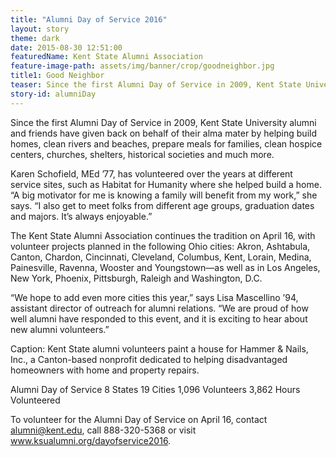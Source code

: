 ```yaml
---
title: "Alumni Day of Service 2016"
layout: story
theme: dark
date: 2015-08-30 12:51:00
featuredName: Kent State Alumni Association
feature-image-path: assets/img/banner/crop/goodneighbor.jpg
title1: Good Neighbor
teaser: Since the first Alumni Day of Service in 2009, Kent State University alumni and friends have given back on behalf of their alma mater by helping build homes, clean rivers and beaches, prepare meals for families, clean hospice centers, churches, shelters, historical societies and much more.
story-id: alumniDay
---
```

Since the first Alumni Day of Service in 2009, Kent State University alumni and friends have given back on behalf of their alma mater by helping build homes, clean rivers and beaches, prepare meals for families, clean hospice centers, churches, shelters, historical societies and much more.

Karen Schofield, MEd ’77, has volunteered over the years at different service sites, such as Habitat for Humanity where she helped build a home. “A big motivator for me is knowing a family will benefit from my work,” she says. “I also get to meet folks from different age groups, graduation dates and majors. It’s always enjoyable.”

The Kent State Alumni Association continues the tradition on April 16, with volunteer projects planned in the following Ohio cities: Akron, Ashtabula, Canton, Chardon, Cincinnati, Cleveland, Columbus, Kent, Lorain, Medina, Painesville, Ravenna, Wooster and Youngstown—as well as in Los Angeles, New York, Phoenix, Pittsburgh, Raleigh and Washington, D.C. 

“We hope to add even more cities this year,” says Lisa Mascellino ’94, assistant director of outreach for alumni relations. “We are proud of how well alumni have responded to this event, and it is exciting to hear about new alumni volunteers.”

Caption: Kent State alumni volunteers paint a house for Hammer & Nails, Inc., a Canton-based nonprofit dedicated to helping disadvantaged homeowners with home and property repairs.

Alumni Day of Service
8 States
19 Cities
1,096 Volunteers
3,862 Hours Volunteered

To volunteer for the Alumni Day of Service on April 16, contact alumni@kent.edu, call 888-320-5368 or visit www.ksualumni.org/dayofservice2016.
